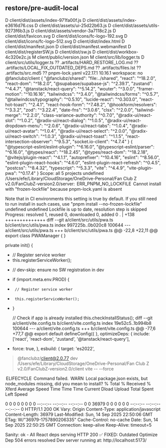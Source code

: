 ## restore/pre-audit-local
 D client/dist/assets/index-971fa00f.js
 D client/dist/assets/index-e3616d76.css
 D client/dist/assets/ui-25d22b63.js
 D client/dist/assets/utils-9273f6b3.js
 D client/dist/assets/vendor-3a7118c2.js
 D client/dist/favicon.svg
 D client/dist/icons/fc-logo-192.svg
 D client/dist/icons/fc-logo-512.svg
 D client/dist/index.html
 D client/dist/manifest.json
 D client/dist/manifest.webmanifest
 D client/dist/registerSW.js
 D client/dist/sw.js
 D client/dist/workbox-4c320e2c.js
 M client/public/version.json
 M client/src/lib/logger.ts
 D client/src/utils/logger.ts
?? .artifacts/HARD_RESTORE_LOG.md
?? .artifacts/LOCAL_FIX_OUTDATED_DEPS.md
?? .artifacts/files.lst
?? .artifacts/src.md5
?? pnpm-lock.yaml
v22.17.1
10.16.1
workspace: no
@fanclubz/client
{
  "@fanclubz/shared": "file:../shared",
  "react": "^18.2.0",
  "react-dom": "^18.2.0",
  "@supabase/supabase-js": "^2.39.1",
  "zustand": "^4.4.7",
  "@tanstack/react-query": "^5.14.2",
  "wouter": "^3.0.0",
  "framer-motion": "^10.16.16",
  "tailwindcss": "^3.4.0",
  "@tailwindcss/forms": "^0.5.7",
  "@tailwindcss/typography": "^0.5.10",
  "lucide-react": "^0.303.0",
  "react-hot-toast": "^2.4.1",
  "react-hook-form": "^7.48.2",
  "@hookform/resolvers": "^3.3.2",
  "zod": "^3.22.4",
  "date-fns": "^3.0.6",
  "clsx": "^2.0.0",
  "tailwind-merge": "^2.2.0",
  "class-variance-authority": "^0.7.0",
  "@radix-ui/react-slot": "^1.0.2",
  "@radix-ui/react-dialog": "^1.0.5",
  "@radix-ui/react-dropdown-menu": "^2.0.6",
  "@radix-ui/react-tabs": "^1.0.4",
  "@radix-ui/react-avatar": "^1.0.4",
  "@radix-ui/react-select": "^2.0.0",
  "@radix-ui/react-switch": "^1.0.3",
  "@radix-ui/react-toast": "^1.1.5",
  "react-intersection-observer": "^9.5.3",
  "socket.io-client": "^4.7.4"
}
{
  "@typescript-eslint/eslint-plugin": "^6.16.0",
  "@typescript-eslint/parser": "^6.16.0",
  "@types/react": "^18.2.45",
  "@types/react-dom": "^18.2.18",
  "@vitejs/plugin-react": "^4.1.1",
  "autoprefixer": "^10.4.16",
  "eslint": "^8.56.0",
  "eslint-plugin-react-hooks": "^4.6.0",
  "eslint-plugin-react-refresh": "^0.4.5",
  "postcss": "^8.4.32",
  "typescript": "^5.3.3",
  "vite": "^4.4.9",
  "vite-plugin-pwa": "^0.17.4"
}
Scope: all 5 projects
undefined
/Users/efe/Library/CloudStorage/OneDrive-Personal/Fan Club Z v2.0/FanClubZ-version2.0/server:
 ERR_PNPM_NO_LOCKFILE  Cannot install with "frozen-lockfile" because pnpm-lock.yaml is absent

Note that in CI environments this setting is true by default. If you still need to run install in such cases, use "pnpm install --no-frozen-lockfile"
undefined
undefined
Lockfile is up to date, resolution step is skipped
Progress: resolved 1, reused 0, downloaded 0, added 0
.                                        | +138 ++++++++++++++
diff --git a/client/src/utils/pwa.ts b/client/src/utils/pwa.ts
index 997225b..0b020c8 100644
--- a/client/src/utils/pwa.ts
+++ b/client/src/utils/pwa.ts
@@ -22,8 +22,11 @@ export class PWAManager {
   }
 
   private init() {
-    // Register service worker
-    this.registerServiceWorker();
+    // dev-skip: ensure no SW registration in dev
+    if (import.meta.env.PROD) {
+      // Register service worker
+      this.registerServiceWorker();
+    }
     
     // Check if app is already installed
     this.checkInstallStatus();
diff --git a/client/vite.config.ts b/client/vite.config.ts
index 19e52c5..1b994b8 100644
--- a/client/vite.config.ts
+++ b/client/vite.config.ts
@@ -77,6 +77,7 @@ export default defineConfig({
   },
   optimizeDeps: {
     include: ['react', 'react-dom', 'zustand', '@tanstack/react-query'],
+    force: true,
   },
   esbuild: {
     target: 'es2022',

> @fanclubz/client@2.0.77 dev /Users/efe/Library/CloudStorage/OneDrive-Personal/Fan Club Z v2.0/FanClubZ-version2.0/client
> vite -- --force

 ELIFECYCLE  Command failed.
 WARN   Local package.json exists, but node_modules missing, did you mean to install?
  % Total    % Received % Xferd  Average Speed   Time    Time     Time  Current
                                 Dload  Upload   Total   Spent    Left  Speed
  0     0    0     0    0     0      0      0 --:--:-- --:--:-- --:--:--     0  0 36979    0     0    0     0      0      0 --:--:-- --:--:-- --:--:--     0
HTTP/1.1 200 OK
Vary: Origin
Content-Type: application/javascript
Content-Length: 36979
Last-Modified: Sun, 14 Sep 2025 22:50:06 GMT
ETag: W/"36979-1757890206335"
Cache-Control: no-cache
Date: Sun, 14 Sep 2025 22:50:25 GMT
Connection: keep-alive
Keep-Alive: timeout=5

Sanity: ok - All React deps serving HTTP 200
✅ FIXED: Outdated Optimize Dep 504 errors resolved
Dev server running at: http://localhost:5173/
